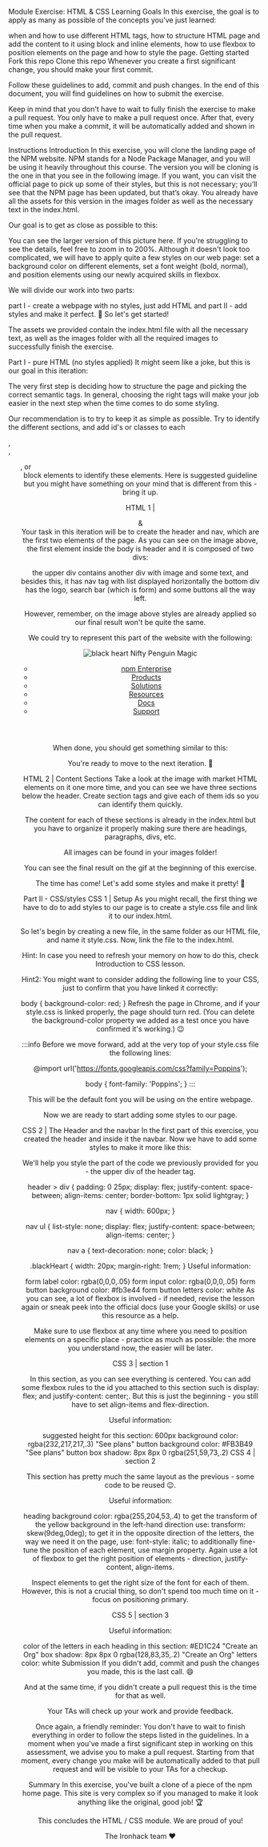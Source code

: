 Module Exercise: HTML & CSS
Learning Goals
In this exercise, the goal is to apply as many as possible of the concepts you've just learned:

when and how to use different HTML tags,
how to structure HTML page and add the content to it using block and inline elements,
how to use flexbox to position elements on the page and
how to style the page.
Getting started
Fork this repo
Clone this repo
Whenever you create a first significant change, you should make your first commit.

Follow these guidelines to add, commit and push changes.
In the end of this document, you will find guidelines on how to submit the exercise.

Keep in mind that you don't have to wait to fully finish the exercise to make a pull request. You only have to make a pull request once. After that, every time when you make a commit, it will be automatically added and shown in the pull request.

Instructions
Introduction
In this exercise, you will clone the landing page of the NPM website. NPM stands for a Node Package Manager, and you will be using it heavily throughout this course. The version you will be cloning is the one in that you see in the following image. If you want, you can visit the official page to pick up some of their styles, but this is not necessary; you’ll see that the NPM page has been updated, but that’s okay. You already have all the assets for this version in the images folder as well as the necessary text in the index.html.

Our goal is to get as close as possible to this:



You can see the larger version of this picture here. If you're struggling to see the details, feel free to zoom in to 200%. Although it doesn't look too complicated, we will have to apply quite a few styles on our web page: set a background color on different elements, set a font weight (bold, normal), and position elements using our newly acquired skills in flexbox.

We will divide our work into two parts:

part I - create a webpage with no styles, just add HTML and
part II - add styles and make it perfect. 🎨
So let's get started!

The assets we provided contain the index.html file with all the necessary text, as well as the images folder with all the required images to successfully finish the exercise.

Part I - pure HTML (no styles applied)
It might seem like a joke, but this is our goal in this iteration:

  


The very first step is deciding how to structure the page and picking the correct semantic tags. In general, choosing the right tags will make your job easier in the next step when the time comes to do some styling.

Our recommendation is to try to keep it as simple as possible. Try to identify the different sections, and add id's or classes to each <div>, <section>, <ul>, or <header> block elements to identify these elements. Here is suggested guideline but you might have something on your mind that is different from this - bring it up.



HTML 1 | <header> & <nav>
Your task in this iteration will be to create the header and nav, which are the first two elements of the page. As you can see on the image above, the first element inside the body is header and it is composed of two divs:

the upper div contains another div with image and some text, and besides this, it has nav tag with list displayed horizontally
the bottom div has the logo, search bar (which is form) and some buttons all the way left.


However, remember, on the image above styles are already applied so our final result won't be quite the same.

We could try to represent this part of the website with the following:

<header>
  <div>
    <div>
      <img class="blackHeart" src="LINK TO IMAGE GOES HERE" alt="black heart" />
      <span> Nifty Penguin Magic </span>
    </div>
    <nav>
      <ul>
        <li><a href="#"> npm Enterprise </a></li>
        <li><a href="#"> Products </a></li>
        <li><a href="#"> Solutions </a></li>
        <li><a href="#"> Resources </a></li>
        <li><a href="#"> Docs </a></li>
        <li><a href="#"> Support </a></li>
      </ul>
    </nav>
  </div>

  <div>
    <!-- add logo, search bar and buttons (or links and style them as buttons later) -->
  </div>
</header>
When done, you should get something similar to this: 

You're ready to move to the next iteration. 🙌

HTML 2 | Content Sections
Take a look at the image with market HTML elements on it one more time, and you can see we have three sections below the header. Create section tags and give each of them ids so you can identify them quickly.

The content for each of these sections is already in the index.html but you have to organize it properly making sure there are headings, paragraphs, divs, etc.

All images can be found in your images folder!

You can see the final result on the gif at the beginning of this exercise.

The time has come! Let's add some styles and make it pretty! 💅

Part II - CSS/styles
CSS 1 | Setup
As you might recall, the first thing we have to do to add styles to our page is to create a style.css file and link it to our index.html.

So let's begin by creating a new file, in the same folder as our HTML file, and name it style.css. Now, link the file to the index.html.

Hint: In case you need to refresh your memory on how to do this, check Introduction to CSS lesson.

Hint2: You might want to consider adding the following line to your CSS, just to confirm that you have linked it correctly:

body {
  background-color: red;
}
Refresh the page in Chrome, and if your style.css is linked properly, the page should turn red. (You can delete the background-color property we added as a test once you have confirmed it's working.) 😉

:::info Before we move forward, add at the very top of your style.css file the following lines:

@import url('https://fonts.googleapis.com/css?family=Poppins');

body {
  font-family: 'Poppins';
}
:::

This will be the default font you will be using on the entire webpage.

Now we are ready to start adding some styles to our page.

CSS 2 | The Header and the navbar
In the first part of this exercise, you created the header and inside it the navbar. Now we have to add some styles to make it more like this:



We'll help you style the part of the code we previously provided for you - the upper div of the header tag.

header > div {
  padding: 0 25px;
  display: flex;
  justify-content: space-between;
  align-items: center;
  border-bottom: 1px solid lightgray;
}

nav {
  width: 600px;
}

nav ul {
  list-style: none;
  display: flex;
  justify-content: space-between;
  align-items: center;
}

nav a {
  text-decoration: none;
  color: black;
}

.blackHeart {
  width: 20px;
  margin-right: 1rem;
}
Useful information:

form label color: rgba(0,0,0,.05)
form input color: rgba(0,0,0,.05)
form button background color: #fb3e44
form button letters color: white
As you can see, a lot of flexbox is involved - if needed, revise the lesson again or sneak peek into the official docs (use your Google skills) or use this resource as a help.

Make sure to use flexbox at any time where you need to position elements on a specific place - practice as much as possible: the more you understand now, the easier will be later.

CSS 3 | section 1


In this section, as you can see everything is centered. You can add some flexbox rules to the id you attached to this section such is display: flex; and justify-content: center;. But this is just the beginning - you still have to set align-items and flex-direction.

Useful information:

suggested height for this section: 600px
background color: rgba(232,217,217,.3)
"See plans" button background color: #FB3B49
"See plans" button box shadow: 8px 8px 0 rgba(251,59,73,.2)
CSS 4 | section 2


This section has pretty much the same layout as the previous - some code to be reused 😉.

Useful information:

heading background color: rgba(255,204,53,.4)
to get the transform of the yellow background in the left-hand direction use: transform: skew(9deg,0deg);
to get it in the opposite direction of the letters, the way we need it on the page, use: font-style: italic;
to additionally fine-tune the position of each element, use margin property.
Again use a lot of flexbox to get the right position of elements - direction, justify-content, align-items.

Inspect elements to get the right size of the font for each of them. However, this is not a crucial thing, so don't spend too much time on it - focus on positioning primary.

CSS 5 | section 3


Useful information:

color of the letters in each heading in this section: #ED1C24
"Create an Org" box shadow: 8px 8px 0 rgba(128,83,35,.2)
"Create an Org" letters color: white
Submission
If you didn't add, commit and push the changes you made, this is the last call. 😄

And at the same time, if you didn't create a pull request this is the time for that as well.

Your TAs will check up your work and provide feedback.

Once again, a friendly reminder: You don't have to wait to finish everything in order to follow the steps listed in the guidelines. In a moment when you've made a first significant step in working on this assessment, we advise you to make a pull request. Starting from that moment, every change you make will be automatically added to that pull request and will be visible to your TAs for a checkup.

Summary
In this exercise, you've built a clone of a piece of the npm home page. This site is very complex so if you managed to make it look anything like the original, good job! 🏆

This concludes the HTML / CSS module. We are proud of you!

The Ironhack team ❤️